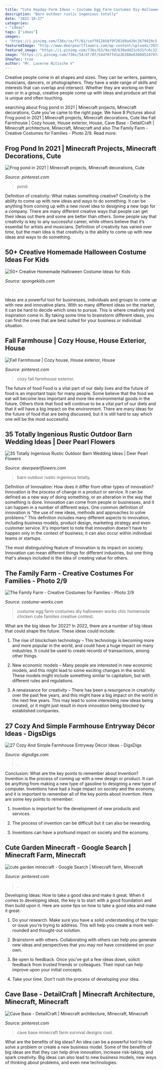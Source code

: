 ```yaml
---
title: "Cute Hayday Farm Ideas ~ Costume Egg Farm Costumes Diy Halloween Works Chic Homemade Chicken Cute Families Creative Contest"
description: "Barn outdoor rustic ingenious totally"
date: "2022-10-27"
categories:
- "ideas"
tags: ["ideas"]
images:
- "https://i.pinimg.com/736x/ce/ff/81/ceff812b50f9f262d9a420c1b79429c5.jpg"
featuredImage: "http://www.deerpearlflowers.com/wp-content/uploads/2015/08/Wedding-Ideas-Set-in-the-Outdoor-Rustic-Barn-Wedding.jpg"
featured_image: "https://i.pinimg.com/736x/63/9e/dd/639edd21c631fc6c321afd86fa9eac9e.jpg"
image: "https://i.pinimg.com/736x/54/df/0f/54df0ffd1e2b368e6360d524797af0f1.jpg"
ShowToc: true
author: "Mr. Laverne Nitzsche V"
---
```



Creative people come in all shapes and sizes. They can be writers, painters, musicians, dancers, or photographers. They have a wide range of skills and interests that can overlap and intersect. Whether they are working on their own or in a group, creative people come up with ideas and produce art that is unique and often touching.

	

		
searching about Frog pond in 2021 | Minecraft projects, Minecraft decorations, Cute you've came to the right page. We have 8 Pictures about Frog pond in 2021 | Minecraft projects, Minecraft decorations, Cute like Fall Farmhouse | Cozy house, House exterior, House, Cave Base - DetailCraft | Minecraft architecture, Minecraft, Minecraft and also The Family Farm - Creative Costumes for Families - Photo 2/9. Read more:
		
    
## Frog Pond In 2021 | Minecraft Projects, Minecraft Decorations, Cute

<img loading=lazy src="https://i.pinimg.com/736x/54/df/0f/54df0ffd1e2b368e6360d524797af0f1.jpg" onerror="this.onerror=null;this.src='https://tse2.mm.bing.net/th?id=OIP.vFTCWrfgtY7hvCYhZDs__AHaJ3&amp;pid=15.1';" alt="Frog pond in 2021 | Minecraft projects, Minecraft decorations, Cute">

_Source: pinterest.com_

>pond. 

	

Definition of creativity: What makes something creative?
Creativity is the ability to come up with new ideas and ways to do something. It can be anything from coming up with a new novel idea to designing a new logo for a company. There are many different creative ways that people can get their ideas out there and some are better than others. Some people say that creativity is key to any successful career, while others believe that it’s essential for artists and musicians. Definition of creativity has varied over time, but the main idea is that creativity is the ability to come up with new ideas and ways to do something.

    
## 50+ Creative Homemade Halloween Costume Ideas For Kids

<img loading=lazy src="https://spongekids.com/wp-content/uploads/2014/03/costumes-for-kids/16-moose-costume-for-kid.jpg" onerror="this.onerror=null;this.src='https://tse4.mm.bing.net/th?id=OIP.7Rnw0r2ZIL3n9n_60BnpRgHaIZ&amp;pid=15.1';" alt="50+ Creative Homemade Halloween Costume Ideas for Kids">

_Source: spongekids.com_

>. 

	

Ideas are a powerful tool for businesses, individuals and groups to come up with new and innovative plans. With so many different ideas on the market, it can be hard to decide which ones to pursue. This is where creativity and inspiration come in. By taking some time to brainstorm different ideas, you can find the ones that are best suited for your business or individual situation.

    
## Fall Farmhouse | Cozy House, House Exterior, House

<img loading=lazy src="https://i.pinimg.com/736x/ce/ff/81/ceff812b50f9f262d9a420c1b79429c5.jpg" onerror="this.onerror=null;this.src='https://tse1.mm.bing.net/th?id=OIP.Sh1vCAI9ky-ELRLLSCOwjQHaJQ&amp;pid=15.1';" alt="Fall Farmhouse | Cozy house, House exterior, House">

_Source: pinterest.com_

>cozy fall farmhouse exterior. 

	

The future of food
Food is a vital part of our daily lives and the future of food is an important topic for many people. Some believe that the food we eat will become less important and more like environmental goods in the future. Others think that food will continue to be a vital part of our diets and that it will have a big impact on the environment. There are many ideas for the future of food that are being discussed, but it is still hard to say which one will be the most successful.

    
## 35 Totally Ingenious Rustic Outdoor Barn Wedding Ideas | Deer Pearl Flowers

<img loading=lazy src="http://www.deerpearlflowers.com/wp-content/uploads/2015/08/Wedding-Ideas-Set-in-the-Outdoor-Rustic-Barn-Wedding.jpg" onerror="this.onerror=null;this.src='https://tse2.mm.bing.net/th?id=OIP.Z7jOi_JUTDzk_L50W6E97gHaLH&amp;pid=15.1';" alt="35 Totally Ingenious Rustic Outdoor Barn Wedding Ideas | Deer Pearl Flowers">

_Source: deerpearlflowers.com_

>barn outdoor rustic ingenious totally. 

	

Definition of Innovation: How does it differ from other types of innovation?
Innovation is the process of change in a product or service. It can be defined as a new way of doing something, or an alteration in the way that something is done. Innovation can come from people or businesses, and it can happen in a number of different ways. 
One common definition of innovation is "the use of new ideas, methods and approaches to solve problems." This definition includes many different aspects to innovation, including business models, product design, marketing strategy and even customer service. It's important to note that innovation doesn't have to happen only in the context of business; it can also occur within individual teams or startups. 

The most distinguishing feature of innovation is its impact on society. Innovation can mean different things for different industries, but one thing that's always included is the idea of creating value for others.

    
## The Family Farm - Creative Costumes For Families - Photo 2/9

<img loading=lazy src="http://photos.costume-works.com/full/chic_in_egg.jpg" onerror="this.onerror=null;this.src='https://tse4.mm.bing.net/th?id=OIP.oCKNyLIR6bL-b-E7D6jukQHaJ3&amp;pid=15.1';" alt="The Family Farm - Creative Costumes for Families - Photo 2/9">

_Source: costume-works.com_

>costume egg farm costumes diy halloween works chic homemade chicken cute families creative contest. 

	

What are the big ideas for 2022?
In 2022, there are a number of big ideas that could shape the future. These ideas could include:
1. The rise of blockchain technology – This technology is becoming more and more popular in the world, and could have a huge impact on many industries. It could be used to create records of transactions, among other things.

2. New economic models – Many people are interested in new economic models, and this might lead to some exciting changes in the world. These models might include something similar to capitalism, but with different rules and regulations.

3. A renaissance for creativity – There has been a resurgence in creativity over the past few years, and this might have a big impact on the world in the next few years. This may lead to some interesting new ideas being created, or it might just result in more innovation being blocked by established companies.

    
## 27 Cozy And Simple Farmhouse Entryway Décor Ideas - DigsDigs

<img loading=lazy src="https://www.digsdigs.com/photos/cozy-and-simple-farmhouse-entryway-decor-ideas-2.jpg" onerror="this.onerror=null;this.src='https://tse3.mm.bing.net/th?id=OIP.2447QZAgnhTLmGc4ywmeBQHaK2&amp;pid=15.1';" alt="27 Cozy And Simple Farmhouse Entryway Décor Ideas - DigsDigs">

_Source: digsdigs.com_

>. 

	

Conclusion: What are the key points to remember about Invention?
Invention is the process of coming up with a new design or product. It can be anything from making a new type of gasoline to designing a new type of computer. Inventions have had a huge impact on society and the economy, and it is important to remember all of the key points about invention. Here are some key points to remember:
1) Invention is important for the development of new products and services.

2) The process of invention can be difficult but it can also be rewarding.

3) Inventions can have a profound impact on society and the economy.

    
## Cute Garden Minecraft - Google Search | Minecraft Farm, Minecraft

<img loading=lazy src="https://i.pinimg.com/736x/a0/d2/68/a0d268c4e8ff8a6e2e8746ae850a2d6e.jpg" onerror="this.onerror=null;this.src='https://tse3.mm.bing.net/th?id=OIP.GNszpUNZ47LOBERNEAwgqgHaEJ&amp;pid=15.1';" alt="cute garden minecraft - Google Search | Minecraft farm, Minecraft">

_Source: pinterest.com_

>. 

	

Developing Ideas: How to take a good idea and make it great.
When it comes to developing ideas, the key is to start with a good foundation and then build upon it. Here are some tips on how to take a good idea and make it great:
1. Do your research. Make sure you have a solid understanding of the topic or issue you're trying to address. This will help you create a more well-rounded and thought-out solution.

2. Brainstorm with others. Collaborating with others can help you generate new ideas and perspectives that you may not have considered on your own.

3. Be open to feedback. Once you've got a few ideas down, solicit feedback from trusted friends or colleagues. Their input can help improve upon your initial concepts.

4. Take your time. Don't rush the process of developing your idea.

    
## Cave Base - DetailCraft | Minecraft Architecture, Minecraft, Minecraft

<img loading=lazy src="https://i.pinimg.com/736x/63/9e/dd/639edd21c631fc6c321afd86fa9eac9e.jpg" onerror="this.onerror=null;this.src='https://tse2.mm.bing.net/th?id=OIP.slKPE41mPRxSE6E3BNFoZAHaEK&amp;pid=15.1';" alt="Cave Base - DetailCraft | Minecraft architecture, Minecraft, Minecraft">

_Source: pinterest.com_

>cave base minecraft farm survival designs cool. 

	

What are the benefits of big ideas?
An idea can be a powerful tool to help solve a problem or create a new business model. Some of the benefits of big ideas are that they can help drive innovation, increase risk-taking, and spark creativity. Big ideas can also lead to new business models, new ways of thinking about problems, and even new technologies.

